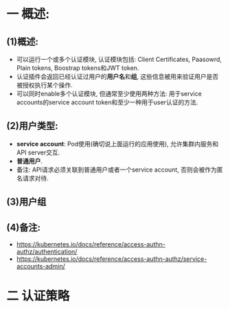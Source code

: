 # 一 概述:
## (1)概述:
- 可以运行一个或多个认证模块, 认证模块包括: Client Certificates, Paasowrd, Plain tokens, Boostrap tokens和JWT token.
- 认证插件会返回已经认证过用户的**用户名**和**组**, 这些信息被用来验证用户是否被授权执行某个操作.
- 可以同时enable多个认证模块, 但通常至少使用两种方法: 用于service accounts的service account token和至少一种用于user认证的方法.

## (2)用户类型:
- **service account**: Pod使用(确切说上面运行的应用使用), 允许集群内服务和API server交互.
- **普通用户**. 
- 备注: API请求必须关联到普通用户或者一个service account, 否则会被作为匿名请求对待.

## (3)用户组

## (4)备注:
- https://kubernetes.io/docs/reference/access-authn-authz/authentication/
- https://kubernetes.io/docs/reference/access-authn-authz/service-accounts-admin/

# 二 认证策略

